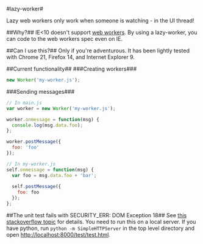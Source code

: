 #lazy-worker#

Lazy web workers only work when someone is watching - in the UI thread!

##Why?##
IE<10 doesn't support [web workers](https://developer.mozilla.org/en-US/docs/DOM/Using_web_workers). By using a lazy-worker, you can code to the web workers spec even on IE.

##Can I use this?##
Only if you're adventurous. It has been lightly tested with Chrome 21, Firefox 14, and Internet Explorer 9. 

##Current functionality##
###Creating workers###

```javascript
new Worker('my-worker.js');
```

###Sending messages###

```javascript
// In main.js
var worker = new Worker('my-worker.js');

worker.onmessage = function(msg) {
  console.log(msg.data.foo);
};

worker.postMessage({
  foo: 'foo'
});
```

```javascript
// In my-worker.js
self.onmessage = function(msg) {
  var foo = msg.data.foo + 'bar';
  
  self.postMessage({
    foo: foo
  });
};
```

##The unit test fails with SECURITY_ERR: DOM Exception 18##
See [this stackoverflow topic](http://stackoverflow.com/questions/2704929/uncaught-error-security-err-dom-exception-18) for details. You need to run this on a local server. If you have python, run `python -m SimpleHTTPServer` in the top level directory and open [http://localhost:8000/test/test.html](http://localhost:8000/test/test.html).
